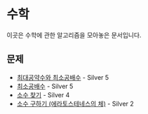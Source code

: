 # 수학

이곳은 수학에 관한 알고리즘을 모아놓은 문서입니다.

## 문제

- [최대공약수와 최소공배수](./gcd_lcm) - Silver 5
- [최소공배수](./lcm) - Silver 5
- [소수 찾기](./prime_search) - Silver 4
- [소수 구하기 (에라토스테네스의 체)](./prime_Eratosthenes) - Silver 2